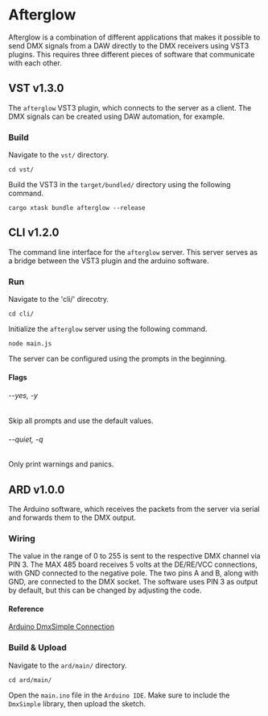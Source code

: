 # Afterglow
Afterglow is a combination of different applications that makes it possible to
send DMX signals from a DAW directly to the DMX receivers using VST3 plugins. 
This requires three different pieces of software that communicate with each other.

## VST v1.3.0
The `afterglow` VST3 plugin, which connects to the server as a client.
The DMX signals can be created using DAW automation, for example.

### Build
Navigate to the `vst/` directory.
```shell
cd vst/
```

Build the VST3 in the `target/bundled/` directory using the following command.
```shell
cargo xtask bundle afterglow --release
```

## CLI v1.2.0
The command line interface for the `afterglow` server.
This server serves as a bridge between the VST3 plugin and the arduino software.

### Run
Navigate to the 'cli/' direcotry.
```shell
cd cli/
```

Initialize the `afterglow` server using the following command.
```shell
node main.js
```

The server can be configured using the prompts in the beginning.

#### Flags
###### --yes, -y
Skip all prompts and use the default values.

###### --quiet, -q
Only print warnings and panics.

## ARD v1.0.0
The Arduino software, which receives the packets from the server via serial and forwards them to the DMX output.

### Wiring
The value in the range of 0 to 255 is sent to the respective DMX channel via PIN 3. The MAX 485 board receives
5 volts at the DE/RE/VCC connections, with GND connected to the negative pole. The two pins A and B, along with
GND, are connected to the DMX socket.
The software uses PIN 3 as output by default, but this can be changed by adjusting the code.
#### Reference
[Arduino DmxSimple Connection](https://www.kreativekiste.de/images/arduino-projekte/DMX/arduino_dmx_dmxsimple_anschluss_tutorial.jpg)


### Build & Upload
Navigate to the `ard/main/` directory.
```shell
cd ard/main/
```

Open the `main.ino` file in the `Arduino IDE`.
Make sure to include the `DmxSimple` library, then upload the sketch.
